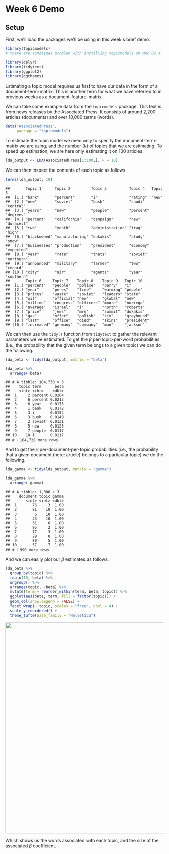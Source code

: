# Week 6 Demo

## Setup
First, we'll load the packages we'll be using in this week's brief demo. 


``` r
library(topicmodels)
# there are sometimes problem with installing topicmodels on Mac OS X. You can find help on Ken benoit's page here: https://kenbenoit.net/how-to-install-the-r-package-topicmodels-on-os-x/. For me, this required installing gsl and modeltools.

library(dplyr)
library(tidytext)
library(ggplot2)
library(ggthemes)
```

Estimating a topic model requires us first to have our data in the form of a document-term-matrix. This is another term for what we have referred to in previous weeks as a document-feature-matrix.

We can take some example data from the `topicmodels` package. This text is from news releases by the Associated Press. It consists of around 2,200 articles (documents) and over 10,000 terms (words).


``` r
data("AssociatedPress", 
     package = "topicmodels")
```

To estimate the topic model we need only to specify the document-term-matrix we are using, and the number (`k`) of topics that we are estimating. To speed up estimation, we are here only estimating it on 100 articles.


``` r
lda_output <- LDA(AssociatedPress[1:100,], k = 10)
```

We can then inspect the contents of each topic as follows.


``` r
terms(lda_output, 10)
```

```
##       Topic 1      Topic 2         Topic 3          Topic 4   Topic 5   
##  [1,] "bank"       "percent"       "i"              "rating"  "new"     
##  [2,] "new"        "soviet"        "bush"           "saudi"   "central" 
##  [3,] "years"      "new"           "people"         "percent" "degrees" 
##  [4,] "percent"    "california"    "campaign"       "new"     "duracell"
##  [5,] "two"        "month"         "administration" "iraq"    "high"    
##  [6,] "blackowned" "manufacturing" "dukakis"        "study"   "snow"    
##  [7,] "businesses" "production"    "president"      "economy" "expected"
##  [8,] "year"       "rate"          "thats"          "soviet"  "northern"
##  [9,] "announced"  "military"      "farmer"         "two"     "record"  
## [10,] "city"       "air"           "agents"         "year"    "southern"
##       Topic 6     Topic 7    Topic 8    Topic 9   Topic 10   
##  [1,] "percent"   "people"   "police"   "barry"   "i"        
##  [2,] "year"      "peres"    "fire"     "warming" "people"   
##  [3,] "prices"    "waste"    "soviet"   "leaders" "state"    
##  [4,] "oil"       "official" "new"      "global"  "new"      
##  [5,] "million"   "congress" "officers" "moore"   "noriega"  
##  [6,] "average"   "israel"   "i"        "north"   "roberts"  
##  [7,] "price"     "jews"     "mrs"      "summit"  "dukakis"  
##  [8,] "gas"       "offer"    "polish"   "kim"     "greyhound"
##  [9,] "last"      "office"   "died"     "skins"   "president"
## [10,] "increased" "germany"  "company"  "man"     "jackson"
```

We can then use the `tidy()` function from `tidytext` to gather the relevant parameters we've estimated. To get the $\beta$ per-topic-per-word probabilities (i.e., the probability that the given term belongs to a given topic) we can do the following.


``` r
lda_beta <- tidy(lda_output, matrix = "beta")

lda_beta %>%
  arrange(-beta)
```

```
## # A tibble: 104,730 × 3
##    topic term      beta
##    <int> <chr>    <dbl>
##  1     2 percent 0.0284
##  2     6 percent 0.0213
##  3     6 year    0.0175
##  4     1 bank    0.0172
##  5     3 i       0.0154
##  6     3 bush    0.0149
##  7     2 soviet  0.0131
##  8     5 new     0.0125
##  9     7 people  0.0117
## 10    10 i       0.0117
## # ℹ 104,720 more rows
```

And to get the $\gamma$ per-document-per-topic probabilities (i.e., the probability that a given document (here: article) belongs to a particular topic) we do the following.



``` r
lda_gamma <- tidy(lda_output, matrix = "gamma")

lda_gamma %>%
  arrange(-gamma)
```

```
## # A tibble: 1,000 × 3
##    document topic gamma
##       <int> <int> <dbl>
##  1       76     3  1.00
##  2       81    10  1.00
##  3        6    10  1.00
##  4       43    10  1.00
##  5       31     6  1.00
##  6       95     2  1.00
##  7       77     3  1.00
##  8       29     8  1.00
##  9       80     5  1.00
## 10       57     7  1.00
## # ℹ 990 more rows
```

And we can easily plot our $\beta$ estimates as follows.


``` r
lda_beta %>%
  group_by(topic) %>%
  top_n(10, beta) %>%
  ungroup() %>%
  arrange(topic, -beta) %>%
  mutate(term = reorder_within(term, beta, topic)) %>%
  ggplot(aes(beta, term, fill = factor(topic))) +
  geom_col(show.legend = FALSE) +
  facet_wrap(~ topic, scales = "free", ncol = 4) +
  scale_y_reordered() +
  theme_tufte(base_family = "Helvetica")
```

<img src="06-week6demo_files/figure-html/unnamed-chunk-7-1.png" width="672" />

Which shows us the words associated with each topic, and the size of the associated $\beta$ coefficient. 
